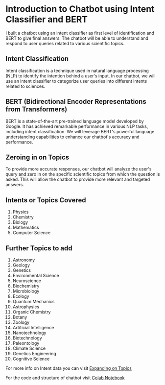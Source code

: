 # Introduction to Chatbot using Intent Classifier and BERT

I built a chatbot using an intent classifier as first level of identification and BERT to give final answers. The chatbot will be able to understand and respond to user queries related to various scientific topics.

## Intent Classification

Intent classification is a technique used in natural language processing (NLP) to identify the intention behind a user's input. In our chatbot, we will use an intent classifier to categorize user queries into different intents related to sciences.

## BERT (Bidirectional Encoder Representations from Transformers)

BERT is a state-of-the-art pre-trained language model developed by Google. It has achieved remarkable performance in various NLP tasks, including intent classification. We will leverage BERT's powerful language understanding capabilities to enhance our chatbot's accuracy and performance.

## Zeroing in on Topics

To provide more accurate responses, our chatbot will analyze the user's query and zero in on the specific scientific topics from which the question is asked. This will allow the chatbot to provide more relevant and targeted answers.

## Intents or Topics Covered

1. Physics
2. Chemistry
3. Biology
4. Mathematics
5. Computer Science

## Further Topics to add

1. Astronomy
2. Geology
3. Genetics
4. Environmental Science
5. Neuroscience
6. Biochemistry
7. Microbiology
8. Ecology
9. Quantum Mechanics
10. Astrophysics
11. Organic Chemistry
12. Botany
13. Zoology
14. Artificial Intelligence
15. Nanotechnology
16. Biotechnology
17. Paleontology
18. Climate Science
19. Genetics Engineering
20. Cognitive Science

For more info on Intent data you can visit [Expanding on Topics](/Expanding%20on%20topics.md)

For the code and structure of chatbot visit [Colab Notebook](https://colab.research.google.com/drive/1BeU1fjebdFK6_1LGVgHlbPRJI4cYzVWg?usp=sharing)
